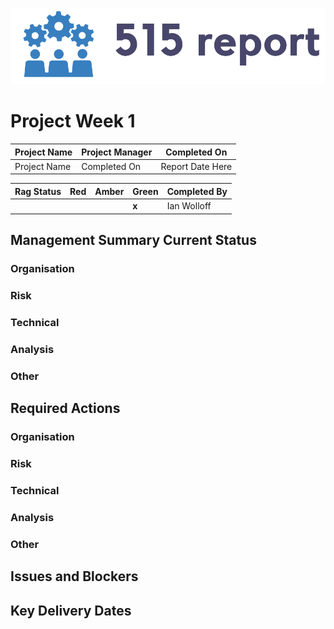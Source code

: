 ![Logo](Images/515.png)

# Project Week 1

| Project Name  | Project Manager  | Completed On  |
|---|---|---|
| Project Name  | Completed On  | Report Date Here   |

| Rag Status  | Red| Amber  | Green  | Completed By  |
|---|---|---|---|---|
| | | |**x**| Ian Wolloff |

## Management Summary Current Status

### Organisation

### Risk

### Technical

### Analysis

### Other

## Required Actions

### Organisation

### Risk

### Technical

### Analysis

### Other

## Issues and Blockers

## Key Delivery Dates
